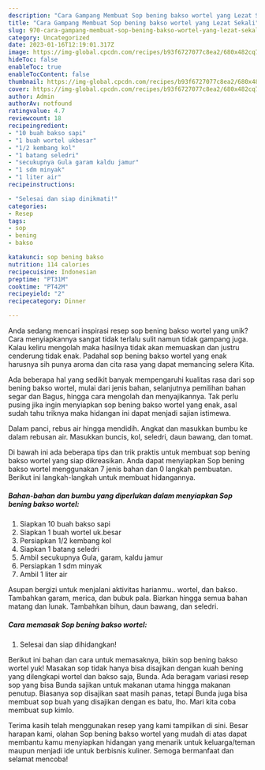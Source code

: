 ```yaml
---
description: "Cara Gampang Membuat Sop bening bakso wortel yang Lezat Sekali"
title: "Cara Gampang Membuat Sop bening bakso wortel yang Lezat Sekali"
slug: 970-cara-gampang-membuat-sop-bening-bakso-wortel-yang-lezat-sekali
category: Uncategorized
date: 2023-01-16T12:19:01.317Z
image: https://img-global.cpcdn.com/recipes/b93f6727077c8ea2/680x482cq70/sop-bening-bakso-wortel-foto-resep-utama.jpg
hideToc: false
enableToc: true
enableTocContent: false
thumbnail: https://img-global.cpcdn.com/recipes/b93f6727077c8ea2/680x482cq70/sop-bening-bakso-wortel-foto-resep-utama.jpg
cover: https://img-global.cpcdn.com/recipes/b93f6727077c8ea2/680x482cq70/sop-bening-bakso-wortel-foto-resep-utama.jpg
author: Admin
authorAv: notfound
ratingvalue: 4.7
reviewcount: 18
recipeingredient:
- "10 buah bakso sapi"
- "1 buah wortel ukbesar"
- "1/2 kembang kol"
- "1 batang seledri"
- "secukupnya Gula garam kaldu jamur"
- "1 sdm minyak"
- "1 liter air"
recipeinstructions:

- "Selesai dan siap dinikmati!"
categories:
- Resep
tags:
- sop
- bening
- bakso

katakunci: sop bening bakso 
nutrition: 114 calories
recipecuisine: Indonesian
preptime: "PT31M"
cooktime: "PT42M"
recipeyield: "2"
recipecategory: Dinner

---
```





Anda sedang mencari inspirasi resep sop bening bakso wortel yang unik? Cara menyiapkannya sangat tidak terlalu sulit namun tidak gampang juga. Kalau keliru mengolah maka hasilnya tidak akan memuaskan dan justru cenderung tidak enak. Padahal sop bening bakso wortel yang enak harusnya sih punya aroma dan cita rasa yang dapat memancing selera Kita.





Ada beberapa hal yang sedikit banyak mempengaruhi kualitas rasa dari sop bening bakso wortel, mulai dari jenis bahan, selanjutnya pemilihan bahan segar dan Bagus, hingga cara mengolah dan menyajikannya. Tak perlu pusing jika ingin menyiapkan sop bening bakso wortel yang enak,      asal sudah tahu triknya maka hidangan ini dapat menjadi sajian istimewa.














Dalam panci, rebus air hingga mendidih. Angkat dan masukkan bumbu ke dalam rebusan air. Masukkan buncis, kol, seledri, daun bawang, dan tomat.






Di bawah ini ada beberapa tips dan trik praktis untuk membuat sop bening bakso wortel yang siap dikreasikan. Anda dapat menyiapkan Sop bening bakso wortel menggunakan 7 jenis bahan dan 0 langkah pembuatan. Berikut ini langkah-langkah untuk membuat hidangannya.

<!--inarticleads1-->

##### Bahan-bahan dan bumbu yang diperlukan dalam menyiapkan Sop bening bakso wortel:

1. Siapkan 10 buah bakso sapi
1. Siapkan 1 buah wortel uk.besar
1. Persiapkan 1/2 kembang kol
1. Siapkan 1 batang seledri
1. Ambil secukupnya Gula, garam, kaldu jamur
1. Persiapkan 1 sdm minyak
1. Ambil 1 liter air


Asupan bergizi untuk menjalani aktivitas harianmu.. wortel, dan bakso. Tambahkan garam, merica, dan bubuk pala. Biarkan hingga semua bahan matang dan lunak. Tambahkan bihun, daun bawang, dan seledri. 

<!--inarticleads2-->

##### Cara memasak Sop bening bakso wortel:


1. Selesai dan siap dihidangkan!

Berikut ini bahan dan cara untuk memasaknya, bikin sop bening bakso wortel yuk! Masakan sop tidak hanya bisa disajikan dengan kuah bening yang dilengkapi wortel dan bakso saja, Bunda. Ada beragam variasi resep sop yang bisa Bunda sajikan untuk makanan utama hingga makanan penutup. Biasanya sop disajikan saat masih panas, tetapi Bunda juga bisa membuat sop buah yang disajikan dengan es batu, lho. Mari kita coba membuat sup kimlo. 

Terima kasih telah menggunakan resep yang kami tampilkan di sini. Besar harapan kami, olahan Sop bening bakso wortel yang mudah di atas dapat membantu kamu menyiapkan hidangan yang menarik untuk keluarga/teman maupun menjadi ide untuk berbisnis kuliner. Semoga bermanfaat dan selamat mencoba!
